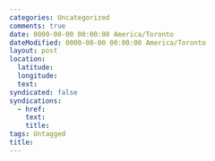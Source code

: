 ```yaml
---
categories: Uncategorized
comments: true
date: 0000-00-00 00:00:00 America/Toronto
dateModified: 0000-00-00 00:00:00 America/Toronto
layout: post
location:
  latitude: 
  longitude: 
  text: 
syndicated: false
syndications:
  - href: 
    text: 
    title: 
tags: Untagged
title: 
---
```

